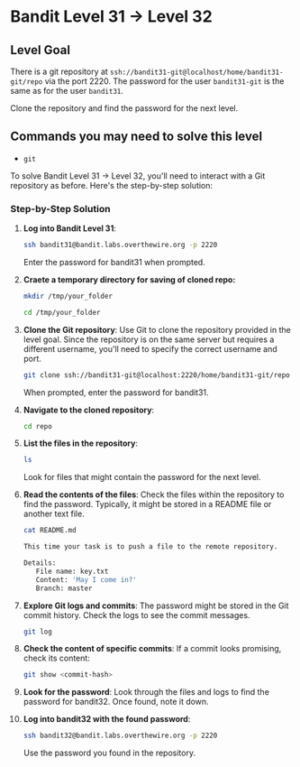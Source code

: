 # Bandit Level 31 → Level 32

## Level Goal

There is a git repository at `ssh://bandit31-git@localhost/home/bandit31-git/repo` via the port 2220. The password for the user `bandit31-git` is the same as for the user `bandit31`.

Clone the repository and find the password for the next level.

## Commands you may need to solve this level

- `git`

To solve Bandit Level 31 → Level 32, you'll need to interact with a Git repository as before. Here's the step-by-step solution:

### Step-by-Step Solution

1. **Log into Bandit Level 31**:

   ```bash
   ssh bandit31@bandit.labs.overthewire.org -p 2220
   ```

   Enter the password for bandit31 when prompted.

2. **Craete a temporary directory for saving of cloned repo:**

   ```bash
   mkdir /tmp/your_folder
   ```

   ```bash
   cd /tmp/your_folder
   ```

3. **Clone the Git repository**:
   Use Git to clone the repository provided in the level goal. Since the repository is on the same server but requires a different username, you'll need to specify the correct username and port.

   ```bash
   git clone ssh://bandit31-git@localhost:2220/home/bandit31-git/repo
   ```

   When prompted, enter the password for bandit31.

4. **Navigate to the cloned repository**:

   ```bash
   cd repo
   ```

5. **List the files in the repository**:

   ```bash
   ls
   ```

   Look for files that might contain the password for the next level.

6. **Read the contents of the files**:
   Check the files within the repository to find the password. Typically, it might be stored in a README file or another text file.

   ```bash
   cat README.md
   ```

   ```bash
   This time your task is to push a file to the remote repository.

   Details:
      File name: key.txt
      Content: 'May I come in?'
      Branch: master
   ```

7. **Explore Git logs and commits**:
   The password might be stored in the Git commit history. Check the logs to see the commit messages.

   ```bash
   git log
   ```

8. **Check the content of specific commits**:
   If a commit looks promising, check its content:

   ```bash
   git show <commit-hash>
   ```

9. **Look for the password**:
   Look through the files and logs to find the password for bandit32. Once found, note it down.

10. **Log into bandit32 with the found password**:
    ```bash
    ssh bandit32@bandit.labs.overthewire.org -p 2220
    ```
    Use the password you found in the repository.
